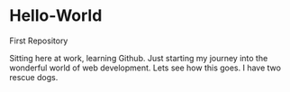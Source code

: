 # Hello-World
First Repository

Sitting here at work, learning Github. Just starting my journey into the wonderful world of web development.
Lets see how this goes. I have two rescue dogs.

